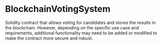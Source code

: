 # BlockchainVotingSystem
Solidity contract that allows voting for candidates and stores the results in the blockchain. However, depending on the specific use case and requirements, additional functionality may need to be added or modified to make the contract more secure and robust.
